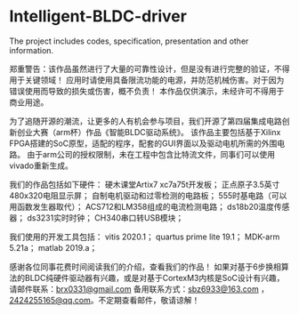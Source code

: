 # Intelligent-BLDC-driver
The project includes codes, specification, presentation and other information.

郑重警告：该作品虽然进行了大量的可靠性设计，但是没有进行完整的验证，不得用于关键领域！
         应用时请使用具备限流功能的电源，并防范机械伤害。对于因为错误使用而导致的损失或伤害，概不负责！
         本作品仅供演示，未经许可不得用于商业用途。

为了追随开源的潮流，让更多的人有机会参与项目，我们开源了第四届集成电路创新创业大赛（arm杯）作品《智能BLDC驱动系统》。
该作品主要包括基于Xilinx FPGA搭建的SoC原型，适配的程序，配套的GUI界面以及驱动电机所需的外围电路。
由于arm公司的授权限制，未在工程中包含比特流文件，同事们可以使用vivado重新生成。

我们的作品包括如下硬件：
    硬木课堂Artix7 xc7a75t开发板；
    正点原子3.5英寸480x320电阻显示屏；
    自制电机驱动和过零检测的电路板；
    555时基电路（可以用函数发生器取代）；
    ACS712和LM358组成的电流检测电路；
    ds18b20温度传感器；
    ds3231实时时钟；
    CH340串口转USB模块；

我们使用的开发工具包括：
    vitis 2020.1；
    quartus prime lite 19.1；
    MDK-arm 5.21a；
    matlab 2019.a；
    
感谢各位同事花费时间阅读我们的介绍，查看我们的作品！
如果对基于6步换相算法的BLDC纯硬件驱动器有兴趣，或是对基于CortexM3内核是SoC设计有兴趣，请邮件联系：brx0331@gmail.com
备用联系方式：sbz6933@163.com ，2424255165@qq.com。不定期查看邮件，敬请谅解！
